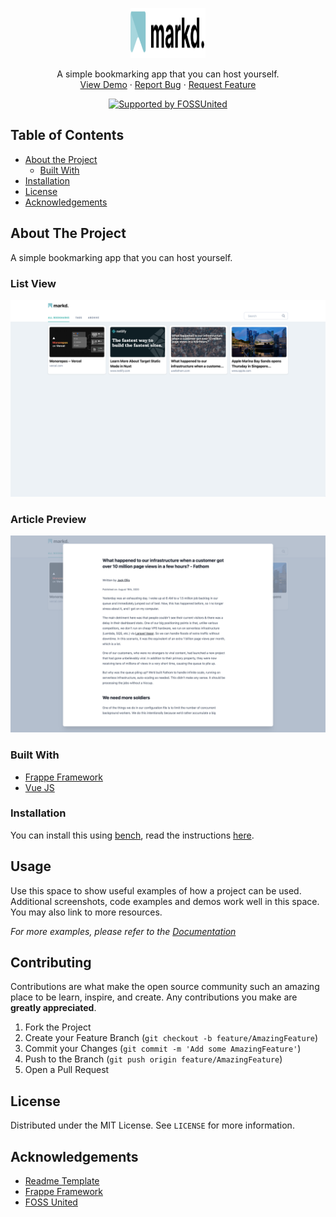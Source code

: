 <p align="center">
  <a href="https://github.com/scmmishra/markd">
    <img src=".github/logo-mark.svg" alt="Logo" width="120" height="80">
  </a>
  <p align="center">
    A simple bookmarking app that you can host yourself.
    <br />
    <a href="https://markd.frappe.cloud">View Demo</a>
    ·
    <a href="https://github.com/scmmishra/markd/issues/new">Report Bug</a>
    ·
    <a href="https://github.com/scmmishra/markd/issues/new">Request Feature</a>
  </p>
  <p align="center">
    <a href="https://fossunited.org/" target="_blank" rel="noopener noreferrer">
      <img src="http://fossunited.org/files/fossunited-badge.svg" alt="Supported by FOSSUnited">
    </a>
  </p>
</p>

<!-- TABLE OF CONTENTS -->

## Table of Contents

-   [About the Project](#about-the-project)
    -   [Built With](#built-with)
-   [Installation](#installation)
-   [License](#license)
-   [Acknowledgements](#acknowledgements)

<!-- ABOUT THE PROJECT -->

## About The Project

A simple bookmarking app that you can host yourself.

### List View

<img src=".github/screen.png" alt="Screen">

### Article Preview

<img src=".github/article-view.png" alt="Logo">

### Built With

-   [Frappe Framework](https://github.com/frappe/frappe)
-   [Vue JS](https://vuejs.org)

### Installation

You can install this using [bench](https://github.com/frappe/bench), read the instructions [here](https://frappeframework.com/docs/user/en/installation).

<!-- USAGE EXAMPLES -->

## Usage

Use this space to show useful examples of how a project can be used. Additional screenshots, code examples and demos work well in this space. You may also link to more resources.

_For more examples, please refer to the [Documentation](https://example.com)_

<!-- CONTRIBUTING -->

## Contributing

Contributions are what make the open source community such an amazing place to be learn, inspire, and create. Any contributions you make are **greatly appreciated**.

1. Fork the Project
2. Create your Feature Branch (`git checkout -b feature/AmazingFeature`)
3. Commit your Changes (`git commit -m 'Add some AmazingFeature'`)
4. Push to the Branch (`git push origin feature/AmazingFeature`)
5. Open a Pull Request

<!-- LICENSE -->

## License

Distributed under the MIT License. See `LICENSE` for more information.

<!-- ACKNOWLEDGEMENTS -->

## Acknowledgements

-   [Readme Template](https://github.com/othneildrew/Best-README-Template)
-   [Frappe Framework](https://frappeframework.com)
-   [FOSS United](https://fossunited.org)

